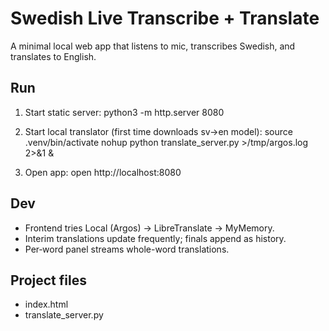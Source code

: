 # Swedish Live Transcribe + Translate

A minimal local web app that listens to mic, transcribes Swedish, and translates to English.

## Run

1) Start static server:
   python3 -m http.server 8080

2) Start local translator (first time downloads sv->en model):
   source .venv/bin/activate
   nohup python translate_server.py >/tmp/argos.log 2>&1 &

3) Open app:
   open http://localhost:8080

## Dev

- Frontend tries Local (Argos) → LibreTranslate → MyMemory.
- Interim translations update frequently; finals append as history.
- Per‑word panel streams whole-word translations.

## Project files

- index.html
- translate_server.py

